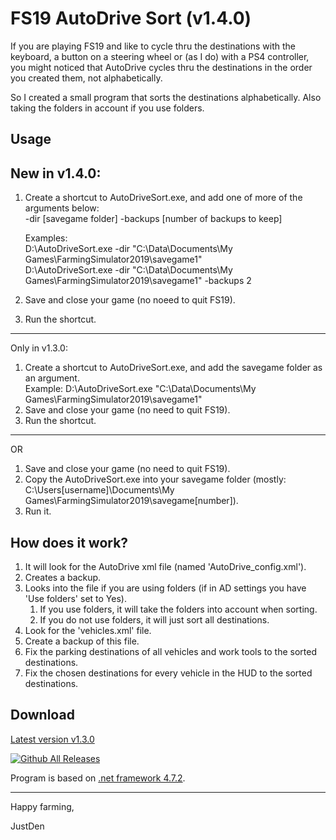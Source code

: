 # FS19 AutoDrive Sort (v1.4.0)

If you are playing FS19 and like to cycle thru the destinations with the keyboard, a button on a steering wheel or (as I do) with a PS4 controller, 
you might noticed that AutoDrive cycles thru the destinations in the order you created them, not alphabetically.

So I created a small program that sorts the destinations alphabetically. Also taking the folders in account if you use folders.

## Usage

New in v1.4.0:
---
1. Create a shortcut to AutoDriveSort.exe, and add one of more of the arguments below:  
   -dir [savegame folder]
   -backups [number of backups to keep]  

   Examples:  
     D:\AutoDriveSort.exe -dir "C:\Data\Documents\My Games\FarmingSimulator2019\savegame1"  
     D:\AutoDriveSort.exe -dir "C:\Data\Documents\My Games\FarmingSimulator2019\savegame1"  -backups 2

1. Save and close your game (no noeed to quit FS19).
1. Run the shortcut.

---

Only in v1.3.0:
1. Create a shortcut to AutoDriveSort.exe, and add the savegame folder as an argument.  
   Example: D:\AutoDriveSort.exe "C:\Data\Documents\My Games\FarmingSimulator2019\savegame1"  
1. Save and close your game (no need to quit FS19).
1. Run the shortcut.


---
OR

1. Save and close your game (no need to quit FS19).
1. Copy the AutoDriveSort.exe into your savegame folder (mostly: C:\Users\[username]\Documents\My Games\FarmingSimulator2019\savegame[number]\).
1. Run it.




## How does it work?

1. It will look for the AutoDrive xml file (named 'AutoDrive_config.xml').
1. Creates a backup.
1. Looks into the file if you are using folders (if in AD settings you have 'Use folders' set to Yes).
   1. If you use folders, it will take the folders into account when sorting.
   1. If you do not use folders, it will just sort all destinations.
1. Look for the 'vehicles.xml' file.
1. Create a backup of this file.
1. Fix the parking destinations of all vehicles and work tools to the sorted destinations.
1. Fix the chosen destinations for every vehicle in the HUD to the sorted destinations.

## Download

[Latest version v1.3.0](https://github.com/JustDen1234/FS19_AutoDrive_Sort/releases/download/1.3.0/AutoDriveSort.exe)

[![Github All Releases](https://img.shields.io/github/downloads/JustDen1234/FS19_AutoDrive_Sort/total.svg)]()

Program is based on [.net framework 4.7.2](https://dotnet.microsoft.com/download/dotnet-framework/net472).

---
Happy farming,

JustDen


